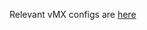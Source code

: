 Relevant vMX configs are [here](https://github.com/sgrade/juniper/tree/master/lab/vmx/config/xtclab)
